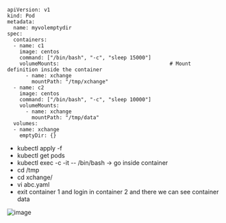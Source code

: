 
```
apiVersion: v1
kind: Pod
metadata:
  name: myvolemptydir
spec:
  containers:
  - name: c1
    image: centos
    command: ["/bin/bash", "-c", "sleep 15000"]
    volumeMounts:                                    # Mount definition inside the container
      - name: xchange
        mountPath: "/tmp/xchange"          
  - name: c2
    image: centos
    command: ["/bin/bash", "-c", "sleep 10000"]
    volumeMounts:
      - name: xchange
        mountPath: "/tmp/data"
  volumes:                                                   
  - name: xchange
    emptyDir: {}
```

- kubectl apply -f <filename>
- kubectl get pods
- kubectl exec <filename> -c <containername> -it -- /bin/bash   -> go inside container
- cd /tmp
- cd xchange/
- vi abc.yaml
- exit container 1 and login in container 2 and there we can see container data



![image](https://github.com/user-attachments/assets/1c20a28d-2133-4f69-b226-3dd706a9e252)
